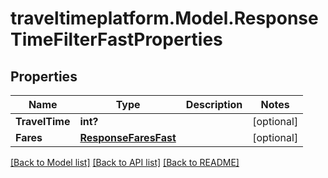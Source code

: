 # traveltimeplatform.Model.ResponseTimeFilterFastProperties
## Properties

Name | Type | Description | Notes
------------ | ------------- | ------------- | -------------
**TravelTime** | **int?** |  | [optional] 
**Fares** | [**ResponseFaresFast**](ResponseFaresFast.md) |  | [optional] 

[[Back to Model list]](../README.md#documentation-for-models) [[Back to API list]](../README.md#documentation-for-api-endpoints) [[Back to README]](../README.md)

